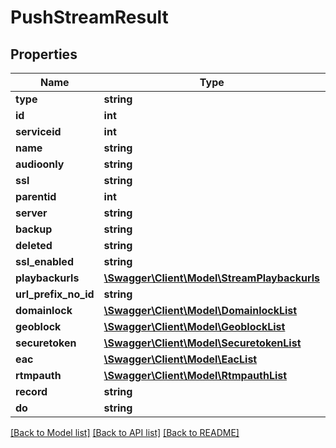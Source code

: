 # PushStreamResult

## Properties
Name | Type | Description | Notes
------------ | ------------- | ------------- | -------------
**type** | **string** |  | [optional] 
**id** | **int** |  | [optional] 
**serviceid** | **int** |  | [optional] 
**name** | **string** |  | [optional] 
**audioonly** | **string** |  | [optional] 
**ssl** | **string** |  | [optional] 
**parentid** | **int** |  | [optional] 
**server** | **string** |  | [optional] 
**backup** | **string** |  | [optional] 
**deleted** | **string** |  | [optional] 
**ssl_enabled** | **string** |  | [optional] 
**playbackurls** | [**\Swagger\Client\Model\StreamPlaybackurls**](StreamPlaybackurls.md) |  | [optional] 
**url_prefix_no_id** | **string** |  | [optional] 
**domainlock** | [**\Swagger\Client\Model\DomainlockList**](DomainlockList.md) |  | [optional] 
**geoblock** | [**\Swagger\Client\Model\GeoblockList**](GeoblockList.md) |  | [optional] 
**securetoken** | [**\Swagger\Client\Model\SecuretokenList**](SecuretokenList.md) |  | [optional] 
**eac** | [**\Swagger\Client\Model\EacList**](EacList.md) |  | [optional] 
**rtmpauth** | [**\Swagger\Client\Model\RtmpauthList**](RtmpauthList.md) |  | [optional] 
**record** | **string** |  | [optional] 
**do** | **string** |  | [optional] 

[[Back to Model list]](../README.md#documentation-for-models) [[Back to API list]](../README.md#documentation-for-api-endpoints) [[Back to README]](../README.md)

